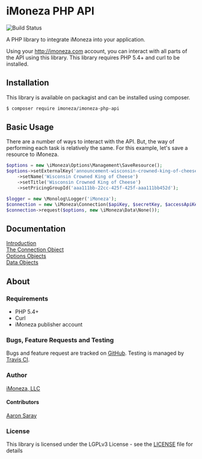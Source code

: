 # iMoneza PHP API

![Build Status](https://travis-ci.org/iMoneza/imoneza-php-api.svg?branch=master)

A PHP library to integrate iMoneza into your application.

Using your <http://imoneza.com> account, you can interact with all parts of the API using this library.  This library
requires PHP 5.4+ and curl to be installed.

## Installation

This library is available on packagist and can be installed using composer.

```bash
$ composer require imoneza/imoneza-php-api
```

## Basic Usage

There are a number of ways to interact with the API.  But, the way of performing each task is relatively the same.  For 
this example, let's save a resource to iMoneza.

```PHP
$options = new \iMoneza\Options\Management\SaveResource();
$options->setExternalKey('announcement-wisconsin-crowned-king-of-cheese')
    ->setName('Wisconsin Crowned King of Cheese')
    ->setTitle('Wisconsin Crowned King of Cheese')
    ->setPricingGroupId('aaa111bb-22cc-425f-425f-aaa111bb452d');

$logger = new \Monolog\Logger('iMoneza');
$connection = new \iMoneza\Connection($apiKey, $secretKey, $accessApiKey, $accessSecretKey, new \iMoneza\Request\Curl(), $logger);
$connection->request($options, new \iMoneza\Data\None());
```

## Documentation

[Introduction](docs/01-intro.md)  
[The Connection Object](docs/02-connection.md)  
[Options Objects](docs/03-options.md)  
[Data Objects](docs/04-data.md)  
  
## About

### Requirements

 - PHP 5.4+
 - Curl
 - iMoneza publisher account
 
### Bugs, Feature Requests and Testing

Bugs and feature request are tracked on [GitHub](https://github.com/iMoneza/imoneza-php-api/issues).  Testing is managed
by [Travis CI](http://travis-ci.org).

### Author

[iMoneza, LLC](https://imoneza.com)

#### Contributors

[Aaron Saray](https://github.com/aaronsaray)

### License

This library is licensed under the LGPLv3 License - see the [LICENSE](LICENSE) file for details

